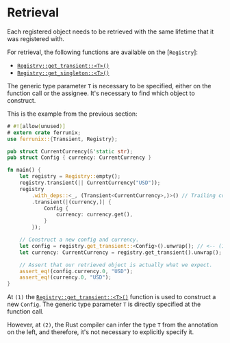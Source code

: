 # Retrieval

Each registered object needs to be retrieved with the same lifetime that it was
registered with.

For retrieval, the following functions are available on the [`Registry`]:

- [`Registry::get_transient::<T>()`]
- [`Registry::get_singleton::<T>()`]

The generic type parameter `T` is necessary to be specified, either on the
function call or the assignee. It's necessary to find which object to
construct.

This is the example from the previous section:

```rust
# #![allow(unused)]
# extern crate ferrunix;
use ferrunix::{Transient, Registry};

pub struct CurrentCurrency(&'static str);
pub struct Config { currency: CurrentCurrency }

fn main() {
    let registry = Registry::empty();
    registry.transient(|| CurrentCurrency("USD"));
    registry
        .with_deps::<_, (Transient<CurrentCurrency>,)>() // Trailing comma required!
        .transient(|(currency,)| {
            Config {
                currency: currency.get(),
            }
        });

    // Construct a new config and currency.
    let config = registry.get_transient::<Config>().unwrap(); // <-- (1)
    let currency: CurrentCurrency = registry.get_transient().unwrap(); // <-- (2)

    // Assert that our retrieved object is actually what we expect.
    assert_eq!(config.currency.0, "USD");
    assert_eq!(currency.0, "USD");
}
```

At `(1)` the [`Registry::get_transient::<T>()`] function is used to construct a
new `Config`. The generic type parameter `T` is directly specified at the
function call.

However, at `(2)`, the Rust compiler can infer the type `T` from the annotation
on the left, and therefore, it's not necessary to explicitly specify it.

[`Registry::get_transient::<T>()`]: https://leandros.github.io/ferrunix/docs-multithread/ferrunix/registry/struct.Registry.html#method.get_transient
[`Registry::get_singleton::<T>()`]: https://leandros.github.io/ferrunix/docs-multithread/ferrunix/registry/struct.Registry.html#method.get_singleton
